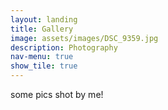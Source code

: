 ```yaml
---
layout: landing
title: Gallery
image: assets/images/DSC_9359.jpg
description: Photography
nav-menu: true
show_tile: true
---
```


some pics shot by me!
